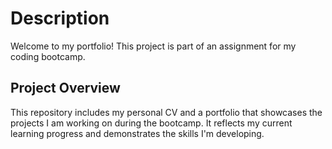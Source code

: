 # Description

Welcome to my portfolio! This project is part of an assignment for my coding bootcamp.

## Project Overview

This repository includes my personal CV and a portfolio that showcases the projects I am working on during the bootcamp. It reflects my current learning progress and demonstrates the skills I'm developing.
